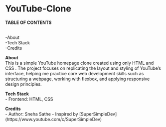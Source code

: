 # YouTube-Clone

<strong> TABLE OF CONTENTS</strong>
<p>
<br>
-About <!--Introduction to Project -->
<br>
-Tech Stack
<br>
-Credits
</p> 
<p>
  <Strong>About</Strong>
  <br>
This is a simple YouTube homepage clone created using only HTML and CSS . The project focuses on replicating the layout and styling of YouTube’s interface, helping me practice core web development skills such as structuring a webpage, working with flexbox, and applying responsive design principles.
</p>
<p>
<Strong>Tech Stack</Strong>
  <br>
  - Frontend: HTML, CSS
</p>
<p>
 
</p>
<p>
<Strong>Credits</Strong>
  <br>
- Author: Sneha Sathe
- Inspired by [SuperSimpleDev](https://www.youtube.com/c/SuperSimpleDev)  
  <br>
</p>

